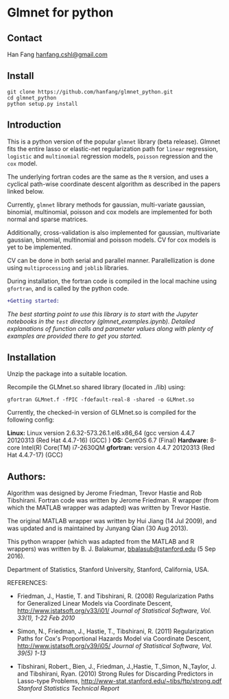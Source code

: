 # Glmnet for python 

## Contact

Han Fang
hanfang.cshl@gmail.com

## Install
    git clone https://github.com/hanfang/glmnet_python.git
    cd glmnet_python
    python setup.py install

    
## Introduction

This is a python version of the popular `glmnet` library (beta release). Glmnet fits the entire lasso or elastic-net regularization path for `linear` regression, `logistic` and `multinomial` regression models, `poisson` regression and the `cox` model. 

The underlying fortran codes are the same as the `R` version, and uses a cyclical path-wise coordinate descent algorithm as described in the papers linked below. 

Currently, `glmnet` library methods for gaussian, multi-variate gaussian, binomial, multinomial, poisson and cox models are implemented for both normal and sparse matrices.

Additionally, cross-validation is also implemented for gaussian, multivariate gaussian, binomial, multinomial and poisson models. CV for cox models is yet to be implemented. 

CV can be done in both serial and parallel manner. Parallellization is done using `multiprocessing` and `joblib` libraries.

During installation, the fortran code is compiled in the local machine using `gfortran`, and is called by the python code. 

````diff
+Getting started:
````
*The best starting point to use this library is to start with the Jupyter notebooks in the `test` directory (glmnet_examples.ipynb). Detailed explanations of function calls and parameter values along with plenty of examples are provided there to get you started.*

## Installation

Unzip the package into a suitable location.

Recompile the GLMnet.so shared library (located in ./lib) using:

    gfortran GLMnet.f -fPIC -fdefault-real-8 -shared -o GLMnet.so
 
Currently, the checked-in version of GLMnet.so is compiled for the following config:

 **Linux:** Linux version 2.6.32-573.26.1.el6.x86_64 (gcc version 4.4.7 20120313 (Red Hat 4.4.7-16) (GCC) ) 
 **OS:** CentOS 6.7 (Final) 
 **Hardware:** 8-core Intel(R) Core(TM) i7-2630QM 
 **gfortran:** version 4.4.7 20120313 (Red Hat 4.4.7-17) (GCC)
 
## Authors:

Algorithm was designed by Jerome Friedman, Trevor Hastie and Rob Tibshirani. Fortran code was written by Jerome Friedman. R wrapper (from which the MATLAB wrapper was adapted) was written by Trevor Hastie.

The original MATLAB wrapper was written by Hui Jiang (14 Jul 2009), and was updated and is maintained by Junyang Qian (30 Aug 2013).

This python wrapper (which was adapted from the MATLAB and R wrappers) was written by B. J. Balakumar, bbalasub@stanford.edu (5 Sep 2016).

Department of Statistics, Stanford University, Stanford, California, USA. 

REFERENCES:
* Friedman, J., Hastie, T. and Tibshirani, R. (2008) Regularization Paths for Generalized Linear Models via Coordinate Descent, 
http://www.jstatsoft.org/v33/i01/
*Journal of Statistical Software, Vol. 33(1), 1-22 Feb 2010*
    
* Simon, N., Friedman, J., Hastie, T., Tibshirani, R. (2011) Regularization Paths for Cox's Proportional Hazards Model via Coordinate Descent,
http://www.jstatsoft.org/v39/i05/
*Journal of Statistical Software, Vol. 39(5) 1-13*

* Tibshirani, Robert., Bien, J., Friedman, J.,Hastie, T.,Simon, N.,Taylor, J. and Tibshirani, Ryan. (2010) Strong Rules for Discarding Predictors in Lasso-type Problems,
http://www-stat.stanford.edu/~tibs/ftp/strong.pdf
*Stanford Statistics Technical Report*

